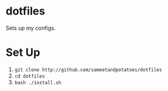 dotfiles
========

Sets up my configs.

Set Up
========

1. `git clone http://github.com/sameetandpotatoes/dotfiles`
2. `cd dotfiles`
3. `bash ./install.sh`
